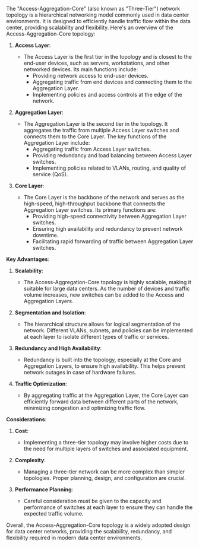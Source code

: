 The "Access-Aggregation-Core" (also known as "Three-Tier") network topology is a hierarchical networking model commonly used in data center environments. It is designed to efficiently handle traffic flow within the data center, providing scalability and flexibility. Here's an overview of the Access-Aggregation-Core topology:

1. **Access Layer**:
   - The Access Layer is the first tier in the topology and is closest to the end-user devices, such as servers, workstations, and other networked devices. Its main functions include:
     - Providing network access to end-user devices.
     - Aggregating traffic from end devices and connecting them to the Aggregation Layer.
     - Implementing policies and access controls at the edge of the network.

2. **Aggregation Layer**:
   - The Aggregation Layer is the second tier in the topology. It aggregates the traffic from multiple Access Layer switches and connects them to the Core Layer. The key functions of the Aggregation Layer include:
     - Aggregating traffic from Access Layer switches.
     - Providing redundancy and load balancing between Access Layer switches.
     - Implementing policies related to VLANs, routing, and quality of service (QoS).

3. **Core Layer**:
   - The Core Layer is the backbone of the network and serves as the high-speed, high-throughput backbone that connects the Aggregation Layer switches. Its primary functions are:
     - Providing high-speed connectivity between Aggregation Layer switches.
     - Ensuring high availability and redundancy to prevent network downtime.
     - Facilitating rapid forwarding of traffic between Aggregation Layer switches.

**Key Advantages**:

1. **Scalability**:
   - The Access-Aggregation-Core topology is highly scalable, making it suitable for large data centers. As the number of devices and traffic volume increases, new switches can be added to the Access and Aggregation Layers.

2. **Segmentation and Isolation**:
   - The hierarchical structure allows for logical segmentation of the network. Different VLANs, subnets, and policies can be implemented at each layer to isolate different types of traffic or services.

3. **Redundancy and High Availability**:
   - Redundancy is built into the topology, especially at the Core and Aggregation Layers, to ensure high availability. This helps prevent network outages in case of hardware failures.

4. **Traffic Optimization**:
   - By aggregating traffic at the Aggregation Layer, the Core Layer can efficiently forward data between different parts of the network, minimizing congestion and optimizing traffic flow.

**Considerations**:

1. **Cost**:
   - Implementing a three-tier topology may involve higher costs due to the need for multiple layers of switches and associated equipment.

2. **Complexity**:
   - Managing a three-tier network can be more complex than simpler topologies. Proper planning, design, and configuration are crucial.

3. **Performance Planning**:
   - Careful consideration must be given to the capacity and performance of switches at each layer to ensure they can handle the expected traffic volume.

Overall, the Access-Aggregation-Core topology is a widely adopted design for data center networks, providing the scalability, redundancy, and flexibility required in modern data center environments.
